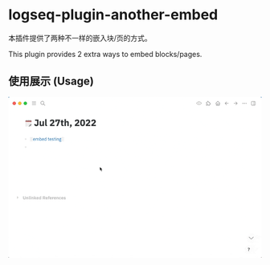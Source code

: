 # logseq-plugin-another-embed

本插件提供了两种不一样的嵌入块/页的方式。

This plugin provides 2 extra ways to embed blocks/pages.

## 使用展示 (Usage)

![demo](demo.gif)
